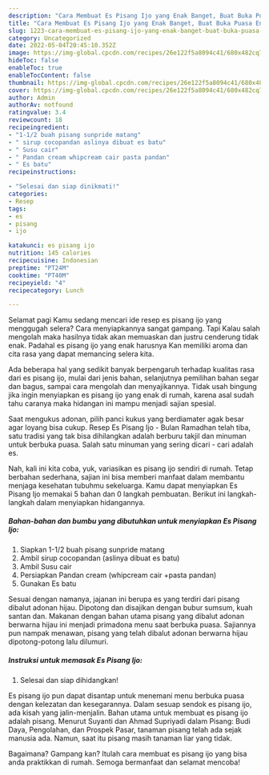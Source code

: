 ```yaml
---
description: "Cara Membuat Es Pisang Ijo yang Enak Banget, Buat Buka Puasa Enak Banget"
title: "Cara Membuat Es Pisang Ijo yang Enak Banget, Buat Buka Puasa Enak Banget"
slug: 1223-cara-membuat-es-pisang-ijo-yang-enak-banget-buat-buka-puasa-enak-banget
category: Uncategorized
date: 2022-05-04T20:45:10.352Z
image: https://img-global.cpcdn.com/recipes/26e122f5a8094c41/680x482cq70/es-pisang-ijo-foto-resep-utama.jpg
hideToc: false
enableToc: true
enableTocContent: false
thumbnail: https://img-global.cpcdn.com/recipes/26e122f5a8094c41/680x482cq70/es-pisang-ijo-foto-resep-utama.jpg
cover: https://img-global.cpcdn.com/recipes/26e122f5a8094c41/680x482cq70/es-pisang-ijo-foto-resep-utama.jpg
author: Admin
authorAv: notfound
ratingvalue: 3.4
reviewcount: 18
recipeingredient:
- "1-1/2 buah pisang sunpride matang"
- " sirup cocopandan aslinya dibuat es batu"
- " Susu cair"
- " Pandan cream whipcream cair pasta pandan"
- " Es batu"
recipeinstructions:

- "Selesai dan siap dinikmati!"
categories:
- Resep
tags:
- es
- pisang
- ijo

katakunci: es pisang ijo 
nutrition: 145 calories
recipecuisine: Indonesian
preptime: "PT24M"
cooktime: "PT40M"
recipeyield: "4"
recipecategory: Lunch

---
```



Selamat pagi Kamu sedang mencari ide resep es pisang ijo yang menggugah selera? Cara menyiapkannya sangat gampang. Tapi Kalau salah mengolah maka hasilnya tidak akan memuaskan dan justru cenderung tidak enak. Padahal es pisang ijo yang enak harusnya Kan memiliki aroma dan cita rasa yang dapat memancing selera kita.


Ada beberapa hal yang sedikit banyak berpengaruh terhadap kualitas rasa dari es pisang ijo, mulai dari jenis bahan, selanjutnya pemilihan bahan segar dan bagus, sampai cara mengolah dan menyajikannya. Tidak usah bingung jika ingin menyiapkan es pisang ijo yang enak di rumah, karena asal sudah tahu caranya maka hidangan ini mampu menjadi sajian spesial.

Saat mengukus adonan, pilih panci kukus yang berdiamater agak besar agar loyang bisa cukup. Resep Es Pisang Ijo - Bulan Ramadhan telah tiba, satu tradisi yang tak bisa dihilangkan adalah berburu takjil dan minuman untuk berbuka puasa. Salah satu minuman yang sering dicari - cari adalah es.


Nah, kali ini kita coba, yuk, variasikan es pisang ijo sendiri di rumah. Tetap berbahan sederhana, sajian ini bisa memberi manfaat dalam membantu menjaga kesehatan tubuhmu sekeluarga. Kamu dapat menyiapkan Es Pisang Ijo memakai 5 bahan dan 0 langkah pembuatan. Berikut ini langkah-langkah dalam menyiapkan hidangannya.

<!--inarticleads1-->

##### Bahan-bahan dan bumbu yang dibutuhkan untuk menyiapkan Es Pisang Ijo:

1. Siapkan 1-1/2 buah pisang sunpride matang
1. Ambil  sirup cocopandan (aslinya dibuat es batu)
1. Ambil  Susu cair
1. Persiapkan  Pandan cream (whipcream cair +pasta pandan)
1. Gunakan  Es batu


Sesuai dengan namanya, jajanan ini berupa es yang terdiri dari pisang dibalut adonan hijau. Dipotong dan disajikan dengan bubur sumsum, kuah santan dan. Makanan dengan bahan utama pisang yang dibalut adonan berwarna hijau ini menjadi primadona menu saat berbuka puasa. Sajiannya pun nampak menawan, pisang yang telah dibalut adonan berwarna hijau dipotong-potong lalu dilumuri. 

<!--inarticleads2-->

##### Instruksi untuk memasak Es Pisang Ijo:


1. Selesai dan siap dihidangkan!

Es pisang ijo pun dapat disantap untuk menemani menu berbuka puasa dengan kelezatan dan kesegarannya. Dalam sesuap sendok es pisang ijo, ada kisah yang jalin-menjalin. Bahan utama untuk membuat es pisang ijo adalah pisang. Menurut Suyanti dan Ahmad Supriyadi dalam Pisang: Budi Daya, Pengolahan, dan Prospek Pasar, tanaman pisang telah ada sejak manusia ada. Namun, saat itu pisang masih tanaman liar yang tidak. 

Bagaimana? Gampang kan? Itulah cara membuat es pisang ijo yang bisa anda praktikkan di rumah. Semoga bermanfaat dan selamat mencoba!
